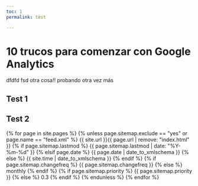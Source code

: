 ```yaml
---
toc: 1
permalink: test

---
```


# 10 trucos para comenzar con Google Analytics

dfdfd fsd otra cosa!! probando otra vez más

## Test  1





## Test  2

{% for page in site.pages %}
    {% unless page.sitemap.exclude == "yes" or page.name == "feed.xml" %}
    <url>
      <loc>{{ site.url }}{{ page.url | remove: "index.html" }}</loc>
      {% if page.sitemap.lastmod %}
        <lastmod>{{ page.sitemap.lastmod | date: "%Y-%m-%d" }}</lastmod>
      {% elsif page.date %}
        <lastmod>{{ page.date | date_to_xmlschema }}</lastmod>
      {% else %}
        <lastmod>{{ site.time | date_to_xmlschema }}</lastmod>
      {% endif %}
      {% if page.sitemap.changefreq %}
        <changefreq>{{ page.sitemap.changefreq }}</changefreq>
      {% else %}
        <changefreq>monthly</changefreq>
      {% endif %}
      {% if page.sitemap.priority %}
        <priority>{{ page.sitemap.priority }}</priority>
      {% else %}
        <priority>0.3</priority>
      {% endif %}
    </url>
    {% endunless %}
  {% endfor %}
<!--stackedit_data:
eyJoaXN0b3J5IjpbMTc1MjUxMzA1LC0xNjc5NTg0MjQxLDIyMj
E4Mzk1MiwxMDgyODM0NjcyLDE0MDk2MjQzODYsMjEzOTgyNTIw
Myw3NDcwNTI0OTMsLTE3MzA5NTY3MDYsLTE3NTQ5MDc1ODIsMT
cwMjY5ODExNSwxNzAyNjk4MTE1LDg0MjQxNTczMCwtMTQ0NDI1
MTE1MywtMjcyNTI2NzU5LDc1MzQwNjAxNiwtMTAyNDgwMzY0Ni
wtNzM5OTkzNDI3LC0yMDIwNzE1ODY5XX0=
-->